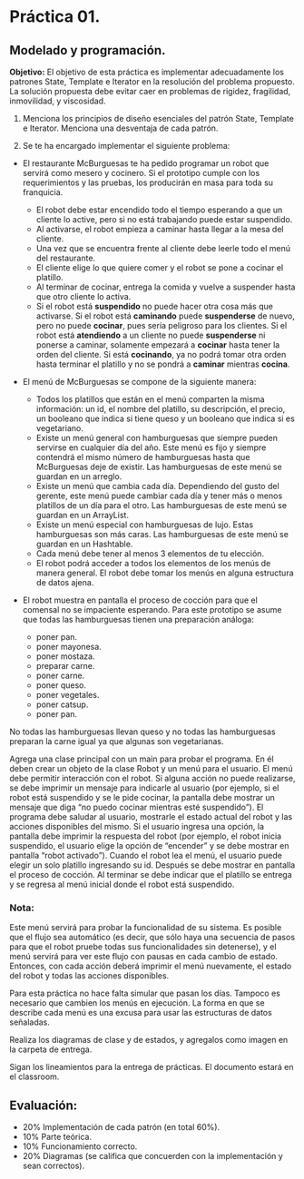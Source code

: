 # Práctica 01.
## Modelado y programación.

<div class=text-justify>

**Objetivo:** El objetivo de esta práctica es implementar adecuadamente los patrones State, Template e Iterator en la resolución del problema propuesto. La solución propuesta debe evitar caer en problemas de rigidez, fragilidad, inmovilidad, y viscosidad.

1. Menciona los principios de diseño esenciales del patrón State, Template e Iterator.
Menciona una desventaja de cada patrón.

2. Se te ha encargado implementar el siguiente problema:

- El restaurante McBurguesas te ha pedido programar un robot que servirá como
mesero y cocinero. Si el prototipo cumple con los requerimientos y las pruebas, los
producirán en masa para toda su franquicia.
    - El robot debe estar encendido todo el tiempo esperando a que un cliente lo active, pero si no está trabajando puede estar suspendido.
    - Al activarse, el robot empieza a caminar hasta llegar a la mesa del cliente.
    - Una vez que se encuentra frente al cliente debe leerle todo el menú del restaurante.
    - El cliente elige lo que quiere comer y el robot se pone a cocinar el platillo.
    - Al terminar de cocinar, entrega la comida y vuelve a suspender hasta que otro cliente lo activa.
    - Si el robot está **suspendido** no puede hacer otra cosa más que activarse. Si el robot está **caminando** puede **suspenderse** de nuevo, pero no puede **cocinar**, pues sería peligroso para los clientes. Si el robot está **atendiendo** a un cliente no puede **suspenderse** ni ponerse a caminar, solamente empezará a **cocinar** hasta tener la orden del cliente. Si está **cocinando**, ya no podrá tomar otra orden hasta terminar el platillo y no se pondrá a **caminar** mientras **cocina**.

- El menú de McBurguesas se compone de la siguiente manera:
    - Todos los platillos que están en el menú comparten la misma información: un id, el nombre del platillo, su descripción, el precio, un booleano que indica si tiene queso y un booleano que indica si es vegetariano.
    - Existe un menú general con hamburguesas que siempre pueden servirse en cualquier día del año. Este menú es fijo y siempre contendrá el mismo número de hamburguesas hasta que McBurguesas deje de existir. Las hamburguesas de este menú se guardan en un arreglo.
    - Existe un menú que cambia cada día. Dependiendo del gusto del gerente, este menú puede cambiar cada día y tener más o menos platillos de un día para el otro. Las hamburguesas de este menú se guardan en un ArrayList.
    - Existe un menú especial con hamburguesas de lujo. Estas hamburguesas son más caras. Las hamburguesas de este menú se guardan en un Hashtable.
    - Cada menú debe tener al menos 3 elementos de tu elección.
    - El robot podrá acceder a todos los elementos de los menús de manera general. El robot debe tomar los menús en alguna estructura de datos ajena.

- El robot muestra en pantalla el proceso de cocción para que el comensal no se impaciente esperando. Para este prototipo se asume que todas las hamburguesas tienen una preparación análoga:
    - poner pan.
    - poner mayonesa.
    - poner mostaza.
    - preparar carne.
    - poner carne.
    - poner queso.
    - poner vegetales.
    - poner catsup.
    - poner pan.

No todas las hamburguesas llevan queso y no todas las hamburguesas preparan la carne igual ya que algunas son vegetarianas.

Agrega una clase principal con un main para probar el programa. En él deben crear un objeto de la clase Robot y un menú para el usuario. El menú debe permitir interacción con el robot. Si alguna acción no puede realizarse, se debe imprimir un mensaje para indicarle al usuario (por ejemplo, si el robot está suspendido y se le pide cocinar, la pantalla debe mostrar un mensaje que diga “no puedo cocinar mientras esté suspendido”). El programa debe saludar al usuario, mostrarle el estado actual del robot y las acciones disponibles del mismo. Si el usuario ingresa una opción, la pantalla debe imprimir la respuesta del robot (por ejemplo, el robot inicia suspendido, el usuario elige la opción de “encender” y se debe mostrar en pantalla “robot activado”). Cuando el robot lea el menú, el usuario puede elegir un solo platillo ingresando su id. Después se debe mostrar en pantalla el proceso de cocción. Al terminar se debe indicar que el platillo se entrega y se regresa al menú inicial donde el robot está suspendido.

### Nota:
Este menú servirá para probar la funcionalidad de su sistema. Es posible que el flujo sea automático (es decir, que sólo haya una secuencia de pasos para que el robot pruebe todas sus funcionalidades sin detenerse), y el menú servirá para ver este flujo con pausas en cada cambio de estado. Entonces, con cada acción deberá imprimir el menú nuevamente, el estado del robot y todas las acciones disponibles.

Para esta práctica no hace falta simular que pasan los días. Tampoco es necesario que cambien los menús en ejecución. La forma en que se describe cada menú es una excusa para usar las estructuras de datos señaladas.

Realiza los diagramas de clase y de estados, y agregalos como imagen en la carpeta de entrega.

Sigan los lineamientos para la entrega de prácticas. El documento estará en el classroom.

## Evaluación:

- 20% Implementación de cada patrón (en total 60%).
- 10% Parte teórica.
- 10% Funcionamiento correcto.
- 20% Diagramas (se califica que concuerden con la implementación y sean correctos).
</div>